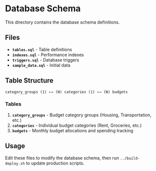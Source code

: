 # Database Schema

This directory contains the database schema definitions.

## Files

- **`tables.sql`** - Table definitions
- **`indexes.sql`** - Performance indexes
- **`triggers.sql`** - Database triggers
- **`sample_data.sql`** - Initial data

## Table Structure

```
category_groups (1) ←→ (N) categories (1) ←→ (N) budgets
```

### Tables

1. **`category_groups`** - Budget category groups (Housing, Transportation, etc.)
2. **`categories`** - Individual budget categories (Rent, Groceries, etc.)
3. **`budgets`** - Monthly budget allocations and spending tracking

## Usage

Edit these files to modify the database schema, then run `../build-deploy.sh` to update production scripts.
